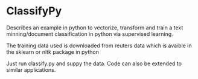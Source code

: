 # ClassifyPy
Describes an example in python to vectorize, transform and train a text minning/document classification in python via supervised learning.

The training data used is downloaded from reuters data which is avaible in the sklearn or nltk package in python

Just run classify.py and suppy the data. Code can also be extended to similar applications.

